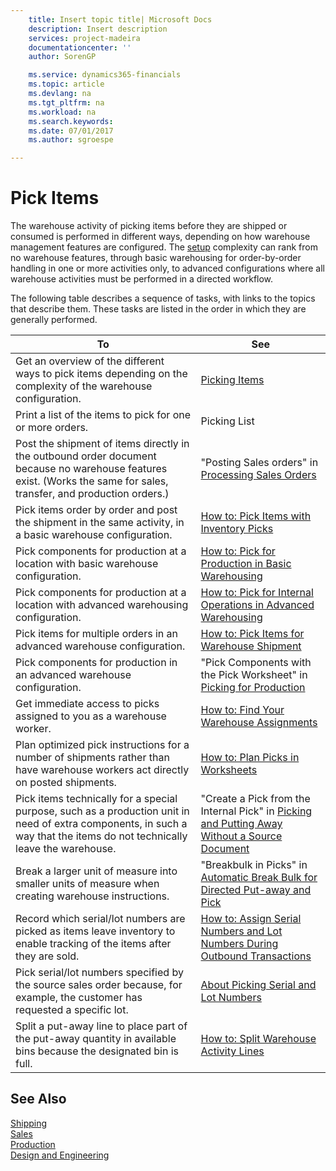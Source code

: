 ```yaml
---
    title: Insert topic title| Microsoft Docs
    description: Insert description
    services: project-madeira
    documentationcenter: ''
    author: SorenGP

    ms.service: dynamics365-financials
    ms.topic: article
    ms.devlang: na
    ms.tgt_pltfrm: na
    ms.workload: na
    ms.search.keywords:
    ms.date: 07/01/2017
    ms.author: sgroespe

---
```

# Pick Items
The warehouse activity of picking items before they are shipped or consumed is performed in different ways, depending on how warehouse management features are configured. The [setup](../configure-warehouse-processes.md) complexity can rank from no warehouse features, through basic warehousing for order-by-order handling in one or more activities only, to advanced configurations where all warehouse activities must be performed in a directed workflow.  
  
 The following table describes a sequence of tasks, with links to the topics that describe them. These tasks are listed in the order in which they are generally performed.  
  
|**To**|**See**|  
|------------|-------------|  
|Get an overview of the different ways to pick items depending on the complexity of the warehouse configuration.|[Picking Items](../picking-items.md)|  
|Print a list of the items to pick for one or more orders.|Picking List|  
|Post the shipment of items directly in the outbound order document because no warehouse features exist. \(Works the same for sales, transfer, and production orders.\)|"Posting Sales orders" in [Processing Sales Orders](../processing-sales-orders.md)|  
|Pick items order by order and post the shipment in the same activity, in a basic warehouse configuration.|[How to: Pick Items with Inventory Picks](../how-to-pick-items-with-inventory-picks.md)|  
|Pick components for production at a location with basic warehouse configuration.|[How to: Pick for Production in Basic Warehousing](../how-to-pick-for-production-in-basic-warehousing.md)|  
|Pick components for production at a location with advanced warehousing configuration.|[How to: Pick for Internal Operations in Advanced Warehousing](../how-to-pick-for-internal-operations-in-advanced-warehousing.md)|  
|Pick items for multiple orders in an advanced warehouse configuration.|[How to: Pick Items for Warehouse Shipment](../how-to-pick-items-for-warehouse-shipment.md)|  
|Pick components for production in an advanced warehouse configuration.|"Pick Components with the Pick Worksheet" in [Picking for Production](../how-to-pick-for-production-in-basic-warehousing.md)|  
|Get immediate access to picks assigned to you as a warehouse worker.|[How to: Find Your Warehouse Assignments](../how-to-find-your-warehouse-assignments.md)|  
|Plan optimized pick instructions for a number of shipments rather than have warehouse workers act directly on posted shipments.|[How to: Plan Picks in Worksheets](../how-to-plan-picks-in-worksheets.md)|  
|Pick items technically for a special purpose, such as a production unit in need of extra components, in such a way that the items do not technically leave the warehouse.|"Create a Pick from the Internal Pick" in [Picking and Putting Away Without a Source Document](../how-to-create-put-aways-from-internal-put-aways.md)|  
|Break a larger unit of measure into smaller units of measure when creating warehouse instructions.|"Breakbulk in Picks" in [Automatic Break Bulk for Directed Put-away and Pick](../automatic-breaking-bulk-with-directed-put-away-and-pick.md)|  
|Record which serial\/lot numbers are picked as items leave inventory to enable tracking of the items after they are sold.|[How to: Assign Serial Numbers and Lot Numbers During Outbound Transactions](../how-to-assign-serial-numbers-and-lot-numbers-during-outbound-transactions.md)|  
|Pick serial\/lot numbers specified by the source sales order because, for example, the customer has requested a specific lot.|[About Picking Serial and Lot Numbers](../about-picking-serial-and-lot-numbers.md)|  
|Split a put-away line to place part of the put-away quantity in available bins because the designated bin is full.|[How to: Split Warehouse Activity Lines](../how-to-split-warehouse-activity-lines.md)|  
  
## See Also  
 [Shipping](../Shipping.md)   
 [Sales](../sales.md)   
 [Production](../production.md)   
 [Design and Engineering](../design-and-engineering.md)